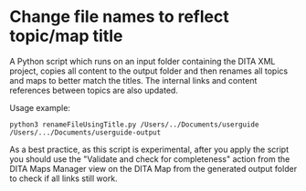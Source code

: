 # Change file names to reflect topic/map title

A Python script which runs on an input folder containing the DITA XML project, copies all content
to the output folder and then renames all topics and maps to better match the titles. The internal links and content references between topics are also updated.

Usage example:

    python3 renameFileUsingTitle.py /Users/../Documents/userguide /Users/.../Documents/userguide-output

As a best practice, as this script is experimental, after you apply the script you should use the "Validate and check for completeness" action from the DITA Maps Manager view on the DITA Map from the generated output folder to check if all links still work.
